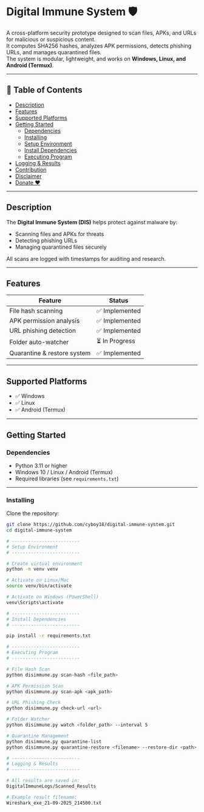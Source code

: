 # Digital Immune System 🛡️

A cross-platform security prototype designed to scan files, APKs, and URLs for malicious or suspicious content.  
It computes SHA256 hashes, analyzes APK permissions, detects phishing URLs, and manages quarantined files.  
The system is modular, lightweight, and works on **Windows, Linux, and Android (Termux)**.

---

## 📑 Table of Contents
- [Description](#description)
- [Features](#features)
- [Supported Platforms](#supported-platforms)
- [Getting Started](#getting-started)
  - [Dependencies](#dependencies)
  - [Installing](#installing)
  - [Setup Environment](#setup-environment)
  - [Install Dependencies](#install-dependencies)
  - [Executing Program](#executing-program)
- [Logging & Results](#logging--results)
- [Contribution](#contribution)
- [Disclaimer](#disclaimer)
- [Donate ❤️](#donate-️)

---

## Description

The **Digital Immune System (DIS)** helps protect against malware by:  
- Scanning files and APKs for threats  
- Detecting phishing URLs  
- Managing quarantined files securely  

All scans are logged with timestamps for auditing and research.

---

## Features

| Feature                     | Status         |
|------------------------------|----------------|
| File hash scanning           | ✅ Implemented |
| APK permission analysis      | ✅ Implemented |
| URL phishing detection       | ✅ Implemented |
| Folder auto-watcher          | ⏳ In Progress |
| Quarantine & restore system  | ✅ Implemented |

---

## Supported Platforms

- ✅ Windows  
- ✅ Linux  
- ✅ Android (Termux)

---

## Getting Started

### Dependencies

* Python 3.11 or higher  
* Windows 10 / Linux / Android (Termux)  
* Required libraries (see `requirements.txt`)

---

### Installing

Clone the repository:

```bash
git clone https://github.com/cyboy18/digital-immune-system.git
cd digital-immune-system

# -------------------------
# Setup Environment
# -------------------------

# Create virtual environment
python -m venv venv

# Activate on Linux/Mac
source venv/bin/activate

# Activate on Windows (PowerShell)
venv\Scripts\activate

# -------------------------
# Install Dependencies
# -------------------------

pip install -r requirements.txt

# -------------------------
# Executing Program
# -------------------------

# File Hash Scan
python disimmune.py scan-hash <file_path>

# APK Permission Scan
python disimmune.py scan-apk <apk_path>

# URL Phishing Check
python disimmune.py check-url <url>

# Folder Watcher
python disimmune.py watch <folder_path> --interval 5

# Quarantine Management
python disimmune.py quarantine-list
python disimmune.py quarantine-restore <filename> --restore-dir <path>

# -------------------------
# Logging & Results
# -------------------------

# All results are saved in:
DigitalImmuneLogs/Scanned_Results

# Example result filename:
Wireshark_exe_21-09-2025_214500.txt




